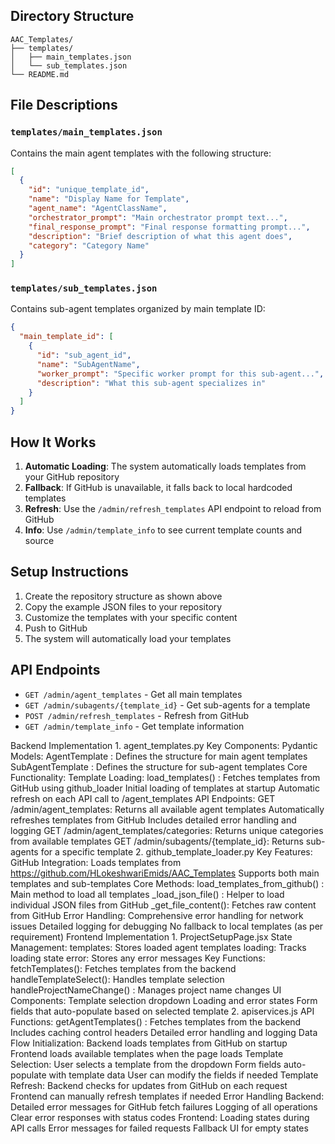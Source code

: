 
## Directory Structure

```
AAC_Templates/
├── templates/
│   ├── main_templates.json
│   └── sub_templates.json
└── README.md
```

## File Descriptions

### `templates/main_templates.json`
Contains the main agent templates with the following structure:
```json
[
  {
    "id": "unique_template_id",
    "name": "Display Name for Template",
    "agent_name": "AgentClassName",
    "orchestrator_prompt": "Main orchestrator prompt text...",
    "final_response_prompt": "Final response formatting prompt...",
    "description": "Brief description of what this agent does",
    "category": "Category Name"
  }
]
```

### `templates/sub_templates.json`
Contains sub-agent templates organized by main template ID:
```json
{
  "main_template_id": [
    {
      "id": "sub_agent_id",
      "name": "SubAgentName",
      "worker_prompt": "Specific worker prompt for this sub-agent...",
      "description": "What this sub-agent specializes in"
    }
  ]
}
```

## How It Works

1. **Automatic Loading**: The system automatically loads templates from your GitHub repository
2. **Fallback**: If GitHub is unavailable, it falls back to local hardcoded templates
3. **Refresh**: Use the `/admin/refresh_templates` API endpoint to reload from GitHub
4. **Info**: Use `/admin/template_info` to see current template counts and source

## Setup Instructions

1. Create the repository structure as shown above
2. Copy the example JSON files to your repository
3. Customize the templates with your specific content
4. Push to GitHub
5. The system will automatically load your templates

## API Endpoints

- `GET /admin/agent_templates` - Get all main templates
- `GET /admin/subagents/{template_id}` - Get sub-agents for a template
- `POST /admin/refresh_templates` - Refresh from GitHub
- `GET /admin/template_info` - Get template information





Backend Implementation
1. 
agent_templates.py
Key Components:
Pydantic Models:
AgentTemplate
: Defines the structure for main agent templates
SubAgentTemplate
: Defines the structure for sub-agent templates
Core Functionality:
Template Loading:
load_templates()
: Fetches templates from GitHub using github_loader
Initial loading of templates at startup
Automatic refresh on each API call to /agent_templates
API Endpoints:
GET /admin/agent_templates:
Returns all available agent templates
Automatically refreshes templates from GitHub
Includes detailed error handling and logging
GET /admin/agent_templates/categories:
Returns unique categories from available templates
GET /admin/subagents/{template_id}:
Returns sub-agents for a specific template
2. 
github_template_loader.py
Key Features:
GitHub Integration:
Loads templates from https://github.com/HLokeshwariEmids/AAC_Templates
Supports both main templates and sub-templates
Core Methods:
load_templates_from_github()
: Main method to load all templates
_load_json_file()
: Helper to load individual JSON files from GitHub
_get_file_content(): Fetches raw content from GitHub
Error Handling:
Comprehensive error handling for network issues
Detailed logging for debugging
No fallback to local templates (as per requirement)
Frontend Implementation
1. 
ProjectSetupPage.jsx
State Management:
templates: Stores loaded agent templates
loading: Tracks loading state
error: Stores any error messages
Key Functions:
fetchTemplates(): Fetches templates from the backend
handleTemplateSelect(): Handles template selection
handleProjectNameChange()
: Manages project name changes
UI Components:
Template selection dropdown
Loading and error states
Form fields that auto-populate based on selected template
2. 
apiservices.js
API Functions:
getAgentTemplates()
: Fetches templates from the backend
Includes caching control headers
Detailed error handling and logging
Data Flow
Initialization:
Backend loads templates from GitHub on startup
Frontend loads available templates when the page loads
Template Selection:
User selects a template from the dropdown
Form fields auto-populate with template data
User can modify the fields if needed
Template Refresh:
Backend checks for updates from GitHub on each request
Frontend can manually refresh templates if needed
Error Handling
Backend:
Detailed error messages for GitHub fetch failures
Logging of all operations
Clear error responses with status codes
Frontend:
Loading states during API calls
Error messages for failed requests
Fallback UI for empty states
